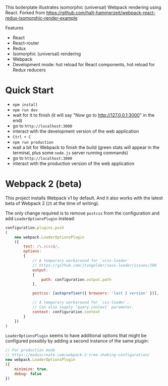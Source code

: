 This boilerplate illustrates isomorphic (universal) Webpack rendering using React.
Forked from https://github.com/halt-hammerzeit/webpack-react-redux-isomorphic-render-example

Features

* React
* React-router
* Redux
* Isomorphic (universal) rendering
* Webpack
* Development mode: hot reload for React components, hot reload for Redux reducers

Quick Start
===========

* `npm install`
* `npm run dev`
* wait for it to finish (it will say "Now go to http://127.0.0.1:3000" in the end)
* go to `http://localhost:3000`
* interact with the development version of the web application
* `Ctrl + C`
* `npm run production`
* wait a bit for Webpack to finish the build (green stats will appear in the terminal, plus some `node.js` server running commands)
* go to `http://localhost:3000`
* interact with the production version of the web application

Webpack 2 (beta)
================

This project installs Webpack v1 by default. And it also works with the latest beta of Webpack 2 (`25` at the time of writing).

The only change required is to remove `postcss` from the configuration and add `LoaderOptionsPlugin` instead:

```js
configuration.plugins.push
(
	new webpack.LoaderOptionsPlugin
	({
		test: /\.scss$/,
		options:
		{
			// A temporary workaround for `scss-loader`
			// https://github.com/jtangelder/sass-loader/issues/298
			output:
			{
				path: configuration.output.path
			},

			postcss: [autoprefixer({ browsers: 'last 2 version' })],

			// A temporary workaround for `css-loader`.
			// Can also supply `query.context` parameter.
			context: configuration.context
		}
	})
)
```

`LoaderOptionsPlugin` seems to have additional options that might be configured possibly by adding a second instance of the same plugin:

```js
// For production mode
// https://moduscreate.com/webpack-2-tree-shaking-configuration/
new webpack.LoaderOptionsPlugin
({
	minimize: true,
	debug: false
})
```
